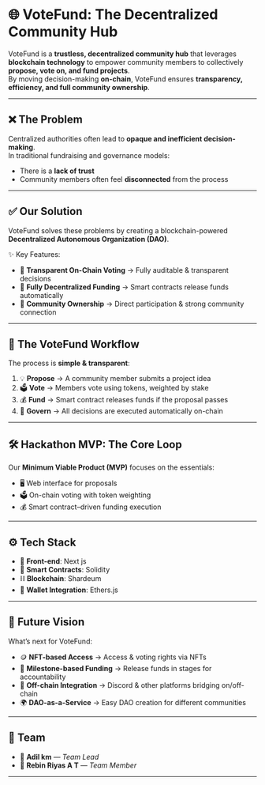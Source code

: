 # 🌐 VoteFund: The Decentralized Community Hub

VoteFund is a **trustless, decentralized community hub** that leverages **blockchain technology** to empower community members to collectively **propose, vote on, and fund projects**.  
By moving decision-making **on-chain**, VoteFund ensures **transparency, efficiency, and full community ownership**.  

---

## ❌ The Problem
Centralized authorities often lead to **opaque and inefficient decision-making**.  
In traditional fundraising and governance models:  
- There is a **lack of trust**  
- Community members often feel **disconnected** from the process  

---

## ✅ Our Solution
VoteFund solves these problems by creating a blockchain-powered **Decentralized Autonomous Organization (DAO)**.  

✨ Key Features:  
- 🔎 **Transparent On-Chain Voting** → Fully auditable & transparent decisions  
- 💸 **Fully Decentralized Funding** → Smart contracts release funds automatically  
- 🤝 **Community Ownership** → Direct participation & strong community connection  

---

## 🔄 The VoteFund Workflow
The process is **simple & transparent**:  

1. 💡 **Propose** → A community member submits a project idea  
2. 🗳️ **Vote** → Members vote using tokens, weighted by stake  
3. 💰 **Fund** → Smart contract releases funds if the proposal passes  
4. 📜 **Govern** → All decisions are executed automatically on-chain  

---

## 🛠️ Hackathon MVP: The Core Loop
Our **Minimum Viable Product (MVP)** focuses on the essentials:  

- 🖥️ Web interface for proposals  
- 🗳️ On-chain voting with token weighting  
- 💰 Smart contract–driven funding execution  

---

## ⚙️ Tech Stack
- 🎨 **Front-end**: Next js
- 📝 **Smart Contracts**: Solidity  
- ⛓️ **Blockchain**: Shardeum  
- 👛 **Wallet Integration**: Ethers.js  

---

## 🚀 Future Vision
What’s next for VoteFund:  

- 🪙 **NFT-based Access** → Access & voting rights via NFTs  
- 🎯 **Milestone-based Funding** → Release funds in stages for accountability  
- 🔗 **Off-chain Integration** → Discord & other platforms bridging on/off-chain  
- 🌍 **DAO-as-a-Service** → Easy DAO creation for different communities  

---

## 👥 Team
- 👑 **Adil km** — *Team Lead*  
- 🤝 **Rebin Riyas A T** — *Team Member*  

---

